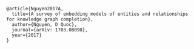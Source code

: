 ﻿```
@article{Nguyen2017A,
  title={A survey of embedding models of entities and relationships for knowledge graph completion},
  author={Nguyen, D Quoc},
  journal={arXiv: 1703.08098},
  year={2017}
}
```
